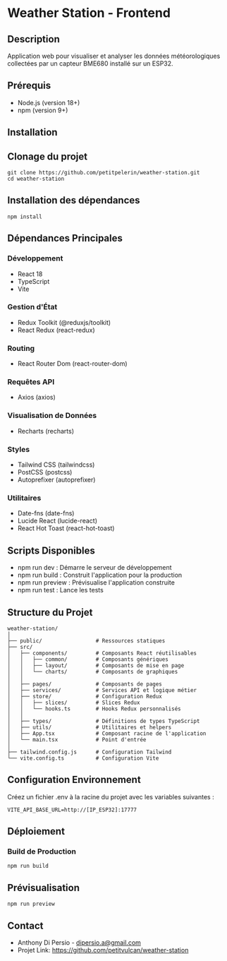 # Weather Station - Frontend

## Description
Application web pour visualiser et analyser les données météorologiques collectées par un capteur BME680 installé sur un ESP32.

## Prérequis

* Node.js (version 18+)
* npm (version 9+)

## Installation

## Clonage du projet
```
git clone https://github.com/petitpelerin/weather-station.git
cd weather-station
```


## Installation des dépendances
```
npm install
```

## Dépendances Principales

### Développement

* React 18
* TypeScript
* Vite

### Gestion d'État

* Redux Toolkit (@reduxjs/toolkit)
* React Redux (react-redux)

### Routing

* React Router Dom (react-router-dom)

### Requêtes API

* Axios (axios)

### Visualisation de Données

* Recharts (recharts)

### Styles

* Tailwind CSS (tailwindcss)
* PostCSS (postcss)
* Autoprefixer (autoprefixer)

### Utilitaires

* Date-fns (date-fns)
* Lucide React (lucide-react)
* React Hot Toast (react-hot-toast)

## Scripts Disponibles

* npm run dev : Démarre le serveur de développement
* npm run build : Construit l'application pour la production
* npm run preview : Prévisualise l'application construite
* npm run test : Lance les tests

## Structure du Projet

```
weather-station/
│
├── public/                 # Ressources statiques
├── src/
│   ├── components/         # Composants React réutilisables
│   │   ├── common/         # Composants génériques
│   │   ├── layout/         # Composants de mise en page
│   │   └── charts/         # Composants de graphiques
│   │
│   ├── pages/              # Composants de pages
│   ├── services/           # Services API et logique métier
│   ├── store/              # Configuration Redux
│   │   ├── slices/         # Slices Redux
│   │   └── hooks.ts        # Hooks Redux personnalisés
│   │
│   ├── types/              # Définitions de types TypeScript
│   ├── utils/              # Utilitaires et helpers
│   ├── App.tsx             # Composant racine de l'application
│   └── main.tsx            # Point d'entrée
│
├── tailwind.config.js      # Configuration Tailwind
└── vite.config.ts          # Configuration Vite
```

## Configuration Environnement

Créez un fichier .env à la racine du projet avec les variables suivantes :

```
VITE_API_BASE_URL=http://[IP_ESP32]:17777
```
## Déploiement

### Build de Production

```
npm run build
```

## Prévisualisation

```
npm run preview
```

## Contact
* Anthony Di Persio - dipersio.a@gmail.com
* Projet Link: https://github.com/petitvulcan/weather-station